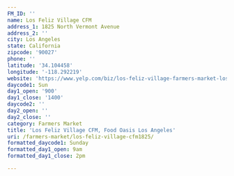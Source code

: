 ```yaml
---
FM_ID: ''
name: Los Feliz Village CFM
address_1: 1825 North Vermont Avenue
address_2: ''
city: Los Angeles
state: California
zipcode: '90027'
phone: ''
latitude: '34.104458'
longitude: '-118.292219'
website: 'https://www.yelp.com/biz/los-feliz-village-farmers-market-los-angeles'
daycode1: Sun
day1_open: '900'
day1_close: '1400'
daycode2: ''
day2_open: ''
day2_close: ''
category: Farmers Market
title: 'Los Feliz Village CFM, Food Oasis Los Angeles'
uri: /farmers-market/los-feliz-village-cfm1825/
formatted_daycode1: Sunday
formatted_day1_open: 9am
formatted_day1_close: 2pm

---
```

